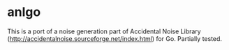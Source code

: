 anlgo
=====

This is a port of a noise generation part of Accidental Noise Library (http://accidentalnoise.sourceforge.net/index.html) for Go. Partially tested.
